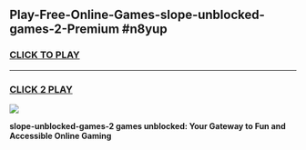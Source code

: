 
## Play-Free-Online-Games-slope-unblocked-games-2-Premium #n8yup
<h3>
<a href="https://premium.freeplayer.one?title=slope-unblocked-games-2&ref=8M">CLICK TO PLAY</a></h3>
<hr>

<h3>
<a href="https://premium.freeplayer.one?title=slope-unblocked-games-2&ref=8M">CLICK 2 PLAY</a>
  
</h3>

<a href="https://premium.freeplayer.one?title=slope-unblocked-games-2&ref=8M"><img src="https://clearcache.store/games.png"></a>


**slope-unblocked-games-2 games unblocked: Your Gateway to Fun and Accessible Online Gaming**
